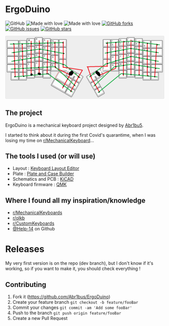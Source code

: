 # ErgoDuino

![GitHub](https://img.shields.io/github/license/abr1bus/ergoduino?style=for-the-badge) ![Made with love](https://img.shields.io/badge/made%20with-love-ff69b4?style=for-the-badge&logo=github) ![Made with love](https://img.shields.io/badge/current%20release-v0.1-success?style=for-the-badge) [![GitHub forks](https://img.shields.io/github/forks/Abr1bus/ErgoDuino?style=for-the-badge)](https://github.com/Abr1bus/ErgoDuino/network) [![GitHub issues](https://img.shields.io/github/issues/Abr1bus/ErgoDuino?style=for-the-badge)](https://github.com/Abr1bus/ErgoDuino/issues) [![GitHub stars](https://img.shields.io/github/stars/Abr1bus/ErgoDuino?style=for-the-badge)](https://github.com/Abr1bus/ErgoDuino/stargazers)

![Layout (bad drawing :(  )](/img/ergoduino_layout.png)

## The project

ErgoDuino is a mechanical keyboard project designed by [Abr1bu5](https://github.com/Abr1bus).

I started to think about it during the first Covid's quarantime, when I was losing my time on [r/MechanicalKeyboard](https://reddit.com/r/MechanicalKeyboards)...

## The tools I used (or will use)

* Layout : [Keyboard Layout Editor](http://www.keyboard-layout-editor.com/)
* Plate : [Plate and Case Builder](http://builder.swillkb.com/)
* Schematics and PCB : [KiCAD](https://kicad.org/)
* Keyboard firmware : [QMK](https://qmk.fm/)

## Where I found all my inspiration/knowledge

* [r/MechanicalKeyboards](https://reddit.com/r/MechanicalKeyboards)
* [r/olkb](https://www.reddit.com/r/olkb/)
* [r/CustomKeyboards](https://www.reddit.com/r/CustomKeyboards/)
* [@Help-14](https://github.com/help-14/mechanical-keyboard) on Github

# Releases

My very first version is on the repo (dev branch), but I don't know if it's working, so if you want to make it, you should check everything !

## Contributing

1. Fork it (<https://github.com/Abr1bus/ErgoDuino>)
2. Create your feature branch `git checkout -b feature/fooBar`
3. Commit your changes `git commit -am 'Add some fooBar'`
4. Push to the branch `git push origin feature/fooBar`
5. Create a new Pull Request


